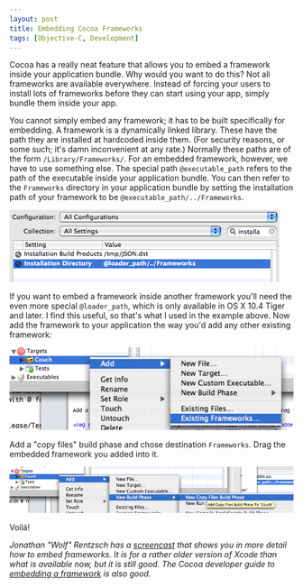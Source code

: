 ```yaml
---
layout: post
title: Embedding Cocoa Frameworks
tags: [Objective-C, Development]
---
```


Cocoa has a really neat feature that allows you to embed a framework inside your
application bundle. Why would you want to do this? Not all frameworks are available
everywhere. Instead of forcing your users to install lots of frameworks before they can
start using your app, simply bundle them inside your app.

You cannot simply embed any framework; it has to be built specifically for embedding. A
framework is a dynamically linked library. These have the path they are installed at
hardcoded inside them. (For security reasons, or some such; it's damn inconvenient at any
rate.) Normally these paths are of the form `/Library/Frameworks/`. For an embedded
framework, however, we have to use something else. The special path `@executable_path`
refers to the path of the executable inside your application bundle. You can then refer to
the `Frameworks` directory in your application bundle by setting the installation path of
your framework to be `@executable_path/../Frameworks`.

<img src="/images/2007/09/install-path.png" alt="install_path.png" />

If you want to embed a framework inside another framework you'll need the even more
special `@loader_path`, which is only available in OS X 10.4 Tiger and later. I find this
useful, so that's what I used in the example above. Now add the framework to your
application the way you'd add any other existing framework:

<img src="/images/2007/09/add-existing-framework.png" alt="add_existing_framework.png" />

Add a "copy files" build phase and chose destination `Frameworks`. Drag the embedded
framework you added into it.

<img src="/images/2007/09/copy-files-build-phase.png" alt="copy_files_build_phase.png" />

Voil&aacute;!


*Jonathan "Wolf" Rentzsch has a <a
href="http://rentzsch.com/cocoa/embeddedFrameworks">screencast</a> that shows you in more
detail how to embed frameworks. It is for a rather older version of Xcode than what is
available now, but it is still good. The Cocoa developer guide to <a
href="http://developer.apple.com/documentation/MacOSX/Conceptual/BPFrameworks/Tasks/
CreatingFrameworks.html%23//apple_ref/doc/uid/20002258-106880-BAJJBIEF">embedding a
framework</a> is also good.*
